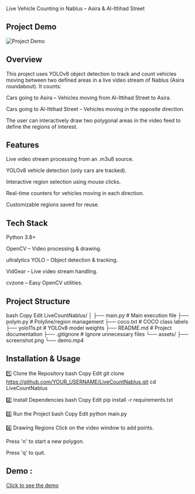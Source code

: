 Live Vehicle Counting in Nablus – Asira & Al-Ittihad Street

## Project Demo

![Project Demo](assets/demo2.gif)

## Overview

This project uses YOLOv8 object detection to track and count vehicles moving between two defined areas in a live video stream of Nablus (Asira roundabout).
It counts:

Cars going to Asira – Vehicles moving from Al-Ittihad Street to Asira.

Cars going to Al-Ittihad Street – Vehicles moving in the opposite direction.

The user can interactively draw two polygonal areas in the video feed to define the regions of interest.

## Features

Live video stream processing from an .m3u8 source.

YOLOv8 vehicle detection (only cars are tracked).

Interactive region selection using mouse clicks.

Real-time counters for vehicles moving in each direction.

Customizable regions saved for reuse.

## Tech Stack

Python 3.8+

OpenCV – Video processing & drawing.

ultralytics YOLO – Object detection & tracking.

VidGear – Live video stream handling.

cvzone – Easy OpenCV utilities.

## Project Structure

bash
Copy
Edit
LiveCountNablus/
│
├── main.py # Main execution file
├── polym.py # Polyline/region management
├── coco.txt # COCO class labels
├── yolo11s.pt # YOLOv8 model weights
├── README.md # Project documentation
├── .gitignore # Ignore unnecessary files
└── assets/
├── screenshot.png
└── demo.mp4

## Installation & Usage

1️⃣ Clone the Repository
bash
Copy
Edit
git clone https://github.com/YOUR_USERNAME/LiveCountNablus.git
cd LiveCountNablus

2️⃣ Install Dependencies
bash
Copy
Edit
pip install -r requirements.txt

3️⃣ Run the Project
bash
Copy
Edit
python main.py

4️⃣ Drawing Regions
Click on the video window to add points.

Press 'n' to start a new polygon.

Press 'q' to quit.

## Demo :

[Click to see the demo](https://drive.google.com/file/d/1ejpGv7rYeYLBHh5u_6WVuaebNq25JIIx/view?usp=sharing)
